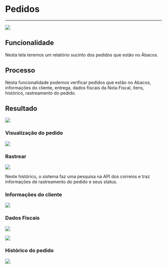 # Pedidos


---


![](http://developers.connectparts.com.br/imagens/atd-abc-ped-01.png)


## Funcionalidade


Nesta tela teremos um relatório sucinto dos pedidos que estão no Ábacos.

## Processo

Nesta funcionalidade podemos verificar pedidos que estão no Abacos, informações do cliente, entrega, dados fiscais da Nota Fiscal, itens, histórico, rastreamento do pedido.

## Resultado

![](http://developers.connectparts.com.br/imagens/atd-abc-ped-02.png)

### Visualização do pedido

![](http://developers.connectparts.com.br/imagens/atd-abc-ped-03.png)


### Rastrear

![](http://developers.connectparts.com.br/imagens/atd-abc-ped-08.png)

Neste histórico, o sistema faz uma pesquisa na API dos correios e traz informações de rastreamento do pedido e seus status.


### Informações do cliente

![](http://developers.connectparts.com.br/imagens/atd-abc-ped-04.png)

### Dados Fiscais

![](http://developers.connectparts.com.br/imagens/atd-abc-ped-05.png)

![](http://developers.connectparts.com.br/imagens/atd-abc-ped-06.png)

### Histórico do pedido

![](http://developers.connectparts.com.br/imagens/atd-abc-ped-07.png)

